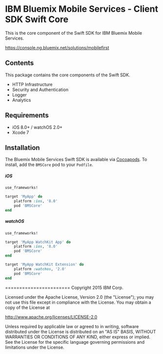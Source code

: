 IBM Bluemix Mobile Services - Client SDK Swift Core
===================================================

This is the core component of the Swift SDK for IBM Bluemix Mobile Services. 

https://console.ng.bluemix.net/solutions/mobilefirst


## Contents
This package contains the core components of the Swift SDK.
* HTTP Infrastructure
* Security and Authentication
* Logger
* Analytics


## Requirements
* iOS 8.0+ / watchOS 2.0+
* Xcode 7


## Installation
The Bluemix Mobile Services Swift SDK is available via [Cocoapods](http://cocoapods.org/). 
To install, add the `BMSCore` pod to your `Podfile`.

##### iOS
```ruby
use_frameworks!

target 'MyApp' do
    platform :ios, '8.0'
    pod 'BMSCore'
end
```

##### watchOS
```ruby
use_frameworks!

target 'MyApp WatchKit App' do
    platform :ios, '8.0'
    pod 'BMSCore'
end

target 'MyApp WatchKit Extension' do
    platform :watchos, '2.0'
    pod 'BMSCore'
end
```


=======================
Copyright 2015 IBM Corp.

Licensed under the Apache License, Version 2.0 (the "License");
you may not use this file except in compliance with the License.
You may obtain a copy of the License at

http://www.apache.org/licenses/LICENSE-2.0

Unless required by applicable law or agreed to in writing, software
distributed under the License is distributed on an "AS IS" BASIS,
WITHOUT WARRANTIES OR CONDITIONS OF ANY KIND, either express or implied.
See the License for the specific language governing permissions and
limitations under the License.
